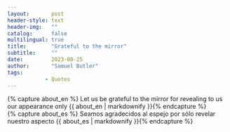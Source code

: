 ```yaml
---
layout:       post
header-style: text
header-img:   ""
catalog:      false
multilingual: true
title:        "Grateful to the mirror"
subtitle:     ""
date:         2023-08-25
author:       "Samuel Butler"
tags:
            - Quotes
---
```


<div class="en post-container">
    {% capture about_en %}
    Let us be grateful to the mirror for revealing to us our appearance only
    {{ about_en | markdownify }}{% endcapture %}
</div>

<div class="es post-container">
    {% capture about_es %}
    Seamos agradecidos al espejo por sólo revelar nuestro aspecto
    {{ about_es | markdownify }}{% endcapture %}
</div>